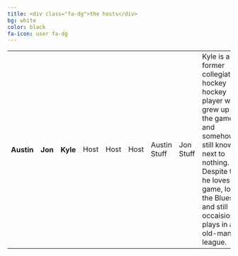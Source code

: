 ```yaml
---
title: <div class="fa-dg">the hosts</div>
bg: white
color: black
fa-icon: user fa-dg
---
```


<table>
  <th>Austin</th>
  <th>Jon</th>
  <th>Kyle</th>
  
  <td>Host</td>  
  <td>Host</td>  
  <td>Host</td>
  
  <td>Austin Stuff</td>
  <td>Jon Stuff</td>
  <td>Kyle is a former collegiate hockey hockey player who grew up with the game, and somehow still knows next to nothing. Despite that, he loves the game, loves the Blues, and still occaisionally plays in an old-man league.</td>
